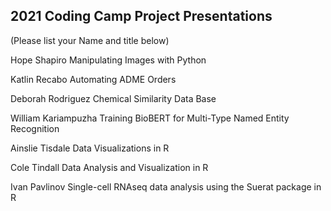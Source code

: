 ## 2021 Coding Camp Project Presentations

(Please list your Name and title below)

Hope Shapiro
Manipulating Images with Python

Katlin Recabo
Automating ADME Orders

Deborah Rodriguez
Chemical Similarity Data Base

William Kariampuzha
Training BioBERT for Multi-Type Named Entity Recognition

Ainslie Tisdale
Data Visualizations in R

Cole Tindall
Data Analysis and Visualization in R

Ivan Pavlinov
Single-cell RNAseq data analysis using the Suerat package in R
